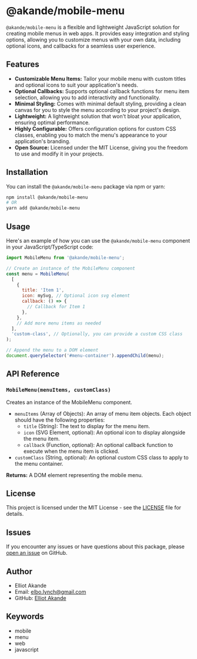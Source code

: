 # @akande/mobile-menu

`@akande/mobile-menu` is a flexible and lightweight JavaScript solution for creating mobile menus in web apps. It provides easy integration and styling options, allowing you to customize menus with your own data, including optional icons, and callbacks for a seamless user experience.

## Features

- **Customizable Menu Items:** Tailor your mobile menu with custom titles and optional icons to suit your application's needs.
- **Optional Callbacks:** Supports optional callback functions for menu item selection, allowing you to add interactivity and functionality.
- **Minimal Styling:** Comes with minimal default styling, providing a clean canvas for you to style the menu according to your project's design.
- **Lightweight:** A lightweight solution that won't bloat your application, ensuring optimal performance.
- **Highly Configurable:** Offers configuration options for custom CSS classes, enabling you to match the menu's appearance to your application's branding.
- **Open Source:** Licensed under the MIT License, giving you the freedom to use and modify it in your projects.

## Installation

You can install the `@akande/mobile-menu` package via npm or yarn:

```bash
npm install @akande/mobile-menu
# OR
yarn add @akande/mobile-menu
```

## Usage

Here's an example of how you can use the `@akande/mobile-menu` component in your JavaScript/TypeScript code:

```javascript
import MobileMenu from '@akande/mobile-menu';

// Create an instance of the MobileMenu component
const menu = MobileMenu(
  [
    {
      title: 'Item 1',
      icon: mySvg, // Optional icon svg element
      callback: () => {
        // Callback for Item 1
      },
    },
    // Add more menu items as needed
  ],
  'custom-class', // Optionally, you can provide a custom CSS class
);

// Append the menu to a DOM element
document.querySelector('#menu-container').appendChild(menu);
```

## API Reference

### `MobileMenu(menuItems, customClass)`

Creates an instance of the MobileMenu component.

- `menuItems` (Array of Objects): An array of menu item objects. Each object should have the following properties:
  - `title` (String): The text to display for the menu item.
  - `icon` (SVG Element, optional): An optional icon to display alongside the menu item.
  - `callback` (Function, optional): An optional callback function to execute when the menu item is clicked.
- `customClass` (String, optional): An optional custom CSS class to apply to the menu container.

**Returns:** A DOM element representing the mobile menu.

## License

This project is licensed under the MIT License - see the [LICENSE](https://github.com/Elliot-Akande/mobile-menu/blob/main/LICENSE) file for details.

## Issues

If you encounter any issues or have questions about this package, please [open an issue](https://github.com/Elliot-Akande/mobile-menu/issues) on GitHub.

## Author

- Elliot Akande
- Email: [elbo.lynch@gmail.com](elbo.lynch@gmail.com)
- GitHub: [Elliot Akande](https://github.com/Elliot-Akande)

## Keywords

- mobile
- menu
- web
- javascript
